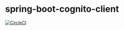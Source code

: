 # spring-boot-cognito-client
[![CircleCI](https://circleci.com/gh/gtm646/spring-boot-cognito-client.svg?style=svg)](https://circleci.com/gh/gtm646/spring-boot-cognito-client)
